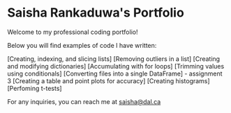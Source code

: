 # Saisha Rankaduwa's Portfolio

Welcome to my professional coding portfolio! 

Below you will find examples of code I have written: 

[Creating, indexing, and slicing lists]
[Removing outliers in a list]
[Creating and modifying dictionaries]
[Accumulating with for loops]
[Trimming values using conditionals]
[Converting files into a single DataFrame] - assignment 3
[Creating a table and point plots for accuracy]
[Creating histograms]
[Perfoming t-tests]


For any inquiries, you can reach me at saisha@dal.ca
